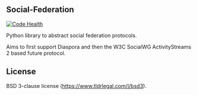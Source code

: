 ## Social-Federation

[![Code Health](https://landscape.io/github/jaywink/social-federation/master/landscape.svg?style=flat)](https://landscape.io/github/jaywink/social-federation/master)

Python library to abstract social federation protocols.

Aims to first support Diaspora and then the W3C SocialWG ActivityStreams 2 based future protocol.

## License

BSD 3-clause license (https://www.tldrlegal.com/l/bsd3).
